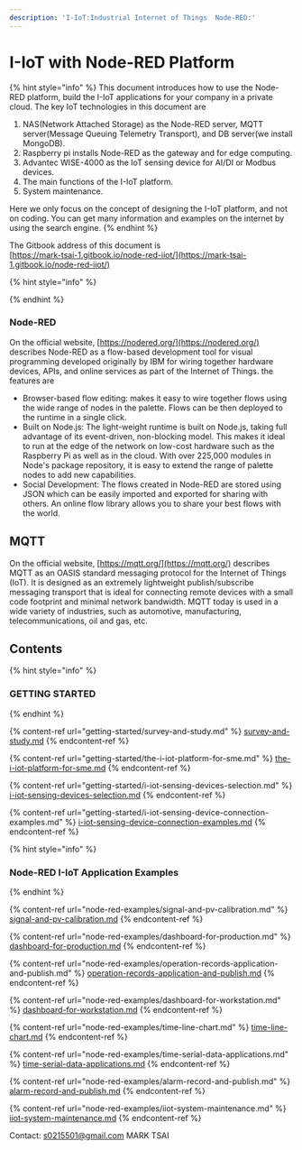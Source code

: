 ```yaml
---
description: 'I-IoT:Industrial Internet of Things  Node-RED:'
---
```


# I-IoT with Node-RED Platform

{% hint style="info" %}
This document introduces how to use the Node-RED platform, build the  I-IoT applications for your company in a private cloud. The key IoT technologies in this document are

1. NAS(Network Attached Storage) as the Node-RED server, MQTT server(Message Queuing Telemetry Transport), and DB server(we install MongoDB).
2. Raspberry pi installs Node-RED as the gateway and for edge computing.
3. Advantec WISE-4000 as the IoT sensing device for AI/DI or Modbus devices.
4. The main functions of the I-IoT platform.
5. System maintenance.

Here we only focus on the concept of designing the I-IoT platform, and not on coding. You can get many information and examples on the internet by using the search engine.
{% endhint %}

The Gitbook address of this document is \
[https://mark-tsai-1.gitbook.io/node-red-iiot/](https://mark-tsai-1.gitbook.io/node-red-iiot/)

{% hint style="info" %}

{% endhint %}

### Node-RED

On the official website, [https://nodered.org/](https://nodered.org/)  describes Node-RED as a flow-based development tool for visual programming developed originally by IBM for wiring together hardware devices, APIs, and online services as part of the Internet of Things. the features are

* Browser-based flow editing: makes it easy to wire together flows using the wide range of nodes in the palette. Flows can be then deployed to the runtime in a single click.
* Built on Node.js: The light-weight runtime is built on Node.js, taking full advantage of its event-driven, non-blocking model. This makes it ideal to run at the edge of the network on low-cost hardware such as the Raspberry Pi as well as in the cloud. With over 225,000 modules in Node's package repository, it is easy to extend the range of palette nodes to add new capabilities.
* Social Development: The flows created in Node-RED are stored using JSON which can be easily imported and exported for sharing with others. An online flow library allows you to share your best flows with the world.



## MQTT

On the official website, [https://mqtt.org/](https://mqtt.org/) describes MQTT as an OASIS standard messaging protocol for the Internet of Things (IoT). It is designed as an extremely lightweight publish/subscribe messaging transport that is ideal for connecting remote devices with a small code footprint and minimal network bandwidth. MQTT today is used in a wide variety of industries, such as automotive, manufacturing, telecommunications, oil and gas, etc.

## Contents

{% hint style="info" %}
### GETTING STARTED
{% endhint %}

{% content-ref url="getting-started/survey-and-study.md" %}
[survey-and-study.md](getting-started/survey-and-study.md)
{% endcontent-ref %}

{% content-ref url="getting-started/the-i-iot-platform-for-sme.md" %}
[the-i-iot-platform-for-sme.md](getting-started/the-i-iot-platform-for-sme.md)
{% endcontent-ref %}

{% content-ref url="getting-started/i-iot-sensing-devices-selection.md" %}
[i-iot-sensing-devices-selection.md](getting-started/i-iot-sensing-devices-selection.md)
{% endcontent-ref %}

{% content-ref url="getting-started/i-iot-sensing-device-connection-examples.md" %}
[i-iot-sensing-device-connection-examples.md](getting-started/i-iot-sensing-device-connection-examples.md)
{% endcontent-ref %}

{% hint style="info" %}
### Node-RED I-IoT Application Examples
{% endhint %}

{% content-ref url="node-red-examples/signal-and-pv-calibration.md" %}
[signal-and-pv-calibration.md](node-red-examples/signal-and-pv-calibration.md)
{% endcontent-ref %}

{% content-ref url="node-red-examples/dashboard-for-production.md" %}
[dashboard-for-production.md](node-red-examples/dashboard-for-production.md)
{% endcontent-ref %}

{% content-ref url="node-red-examples/operation-records-application-and-publish.md" %}
[operation-records-application-and-publish.md](node-red-examples/operation-records-application-and-publish.md)
{% endcontent-ref %}

{% content-ref url="node-red-examples/dashboard-for-workstation.md" %}
[dashboard-for-workstation.md](node-red-examples/dashboard-for-workstation.md)
{% endcontent-ref %}

{% content-ref url="node-red-examples/time-line-chart.md" %}
[time-line-chart.md](node-red-examples/time-line-chart.md)
{% endcontent-ref %}

{% content-ref url="node-red-examples/time-serial-data-applications.md" %}
[time-serial-data-applications.md](node-red-examples/time-serial-data-applications.md)
{% endcontent-ref %}

{% content-ref url="node-red-examples/alarm-record-and-publish.md" %}
[alarm-record-and-publish.md](node-red-examples/alarm-record-and-publish.md)
{% endcontent-ref %}

{% content-ref url="node-red-examples/iiot-system-maintenance.md" %}
[iiot-system-maintenance.md](node-red-examples/iiot-system-maintenance.md)
{% endcontent-ref %}

Contact:  s0215501@gmail.com  MARK TSAI

